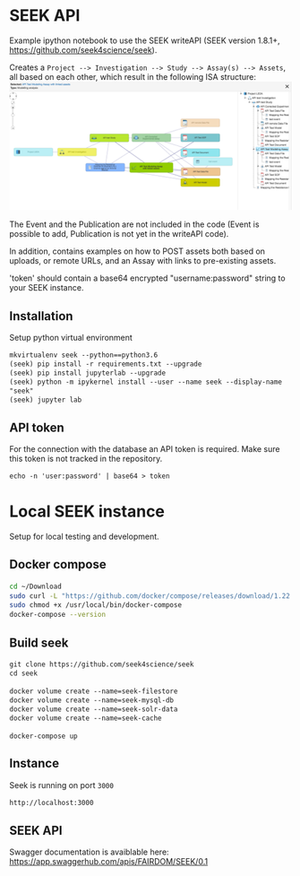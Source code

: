# SEEK API
Example ipython notebook to use the SEEK writeAPI (SEEK version 1.8.1+, https://github.com/seek4science/seek).
 
Creates a `Project --> Investigation --> Study --> Assay(s) --> Assets`, all based on each other, which result in the following ISA structure:
![alt text](https://raw.githubusercontent.com/hleonov/ipython_for_SEEK-API/master/ISA_Structure.png)

The Event and the Publication are not included in the code (Event is possible to add, Publication is not yet in the writeAPI code). 

In addition, contains examples on how to POST assets both based on uploads, or remote URLs, and an Assay with links to pre-existing assets.

'token' should contain a base64 encrypted "username:password" string to your SEEK instance.


## Installation
Setup python virtual environment
```
mkvirtualenv seek --python==python3.6
(seek) pip install -r requirements.txt --upgrade
(seek) pip install jupyterlab --upgrade
(seek) python -m ipykernel install --user --name seek --display-name "seek"
(seek) jupyter lab
```

## API token
For the connection with the database an API token is required.
Make sure this token is not tracked in the repository.

```
echo -n 'user:password' | base64 > token
```

# Local SEEK instance
Setup for local testing and development.

## Docker compose
```bash
cd ~/Download
sudo curl -L "https://github.com/docker/compose/releases/download/1.22.0/docker-compose-$(uname -s)-$(uname -m)" -o /usr/local/bin/docker-compose
sudo chmod +x /usr/local/bin/docker-compose
docker-compose --version
```

## Build seek
```
git clone https://github.com/seek4science/seek
cd seek

docker volume create --name=seek-filestore
docker volume create --name=seek-mysql-db
docker volume create --name=seek-solr-data
docker volume create --name=seek-cache

docker-compose up
```

## Instance
Seek is running on port `3000`
```bash
http://localhost:3000
```

## SEEK API
Swagger documentation is avaiblable here:  
https://app.swaggerhub.com/apis/FAIRDOM/SEEK/0.1